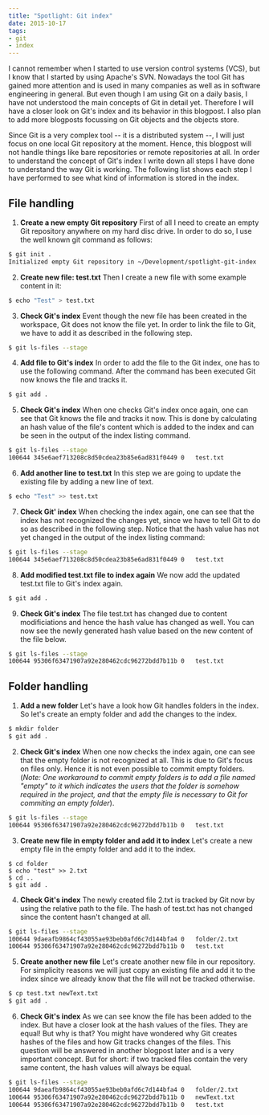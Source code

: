 ```yaml
---
title: "Spotlight: Git index"
date: 2015-10-17
tags:
- git
- index
---
```

I cannot remember when I started to use version control systems (VCS), but I know that I started by using Apache's SVN. Nowadays the tool Git has gained more attention and is used in many companies as well as in software engineering in general. But even though I am using Git on a daily basis, I have not understood the main concepts of Git in detail yet. Therefore I will have a closer look on Git's index and its behavior in this blogpost. I also plan to add more blogposts focussing on Git objects and the objects store.

<!-- more -->

Since Git is a very complex tool -- it is a distributed system --, I will just focus on one local Git repository at the moment. Hence, this blogpost will not handle things like bare repositories or remote repositories at all. In order to understand the concept of Git's index I write down all steps I have done to understand the way Git is working. The following list shows each step I have performed to see what kind of information is stored in the index.

## File handling

1. **Create a new empty Git repository**
First of all I need to create an empty Git repository anywhere on my hard disc drive. In order to do so, I use the well known git command as follows:

~~~ bash
$ git init .
Initialized empty Git repository in ~/Development/spotlight-git-index
~~~

2. **Create new file: test.txt**
Then I create a new file with some example content in it:

~~~bash
$ echo "Test" > test.txt
~~~

3. **Check Git's index**
Event though the new file has been created in the workspace, Git does not know the file yet. In order to link the file to Git, we have to add it as described in the following step.

~~~bash
$ git ls-files --stage
~~~

4. **Add file to Git's index**
In order to add the file to the Git index, one has to use the following command. After the command has been executed Git now knows the file and tracks it.

~~~bash
$ git add .
~~~

5. **Check Git's index**
When one checks Git's index once again, one can see that Git knows the file and tracks it now. This is done by calculating an hash value of the file's content which is added to the index and can be seen in the output of the index listing command.
 
~~~bash
$ git ls-files --stage
100644 345e6aef713208c8d50cdea23b85e6ad831f0449 0	test.txt
~~~

6. **Add another line to test.txt**
In this step we are going to update the existing file by adding a new line of text.

~~~bash
$ echo "Test" >> test.txt
~~~

7. **Check Git' index**
When checking the index again, one can see that the index has not recognized the changes yet, since we have to tell Git to do so as described in the following step. Notice that the hash value has not yet changed in the output of the index listing command:

~~~bash
$ git ls-files --stage
100644 345e6aef713208c8d50cdea23b85e6ad831f0449 0	test.txt
~~~

8. **Add modified test.txt file to index again**
We now add the updated test.txt file to Git's index again.

~~~bash
$ git add .
~~~

9. **Check Git's index**
The file test.txt has changed due to content modificiations and hence the hash value has changed as well. You can now see the newly generated hash value based on the new content of the file below.

~~~bash
$ git ls-files --stage  
100644 95306f63471907a92e280462cdc96272bdd7b11b 0	test.txt
~~~

## Folder handling

1. **Add a new folder**
Let's have a look how Git handles folders in the index. So let's create an empty folder and add the changes to the index.

~~~bash
$ mkdir folder
$ git add .
~~~

2. **Check Git's index**
When one now checks the index again, one can see that the empty folder is not recognized at all. This is due to Git's focus on files only. Hence it is not even possible to commit empty folders. (*Note: One workaround to commit empty folders is to add a file named "empty" to it which indicates the users that the folder is somehow required in the project, and that the empty file is necessary to Git for commiting an empty folder*).

~~~bash
$ git ls-files --stage  
100644 95306f63471907a92e280462cdc96272bdd7b11b 0	test.txt
~~~

3. **Create new file in empty folder and add it to index**
Let's create a new empty file in the empty folder and add it to the index.

~~~
$ cd folder
$ echo "test" >> 2.txt 
$ cd .. 
$ git add .
~~~

4. **Check Git's index**
The newly created file 2.txt is tracked by Git now by using the relative path to the file.
The hash of test.txt has not changed since the content hasn't changed at all.

~~~bash
$ git ls-files --stage  
100644 9daeafb9864cf43055ae93beb0afd6c7d144bfa4 0	folder/2.txt
100644 95306f63471907a92e280462cdc96272bdd7b11b 0	test.txt
~~~

5. **Create another new file**
Let's create another new file in our repository. For simplicity reasons we will just copy an existing file and add it to the index since we already know that the file will not be tracked otherwise.

~~~bash
$ cp test.txt newText.txt
$ git add .
~~~

6. **Check Git's index**
As we can see know the file has been added to the index. But have a closer look at the hash values of the files. They are equal! But why is that? You might have wondered why Git creates hashes of the files and how Git tracks changes of the files. This question will be answered in another blogpost later and is a very important concept. But for short: if two tracked files contain the very same content, the hash values will always be equal. 

~~~bash
$ git ls-files --stage  
100644 9daeafb9864cf43055ae93beb0afd6c7d144bfa4 0	folder/2.txt
100644 95306f63471907a92e280462cdc96272bdd7b11b 0	newText.txt
100644 95306f63471907a92e280462cdc96272bdd7b11b 0	test.txt
~~~


